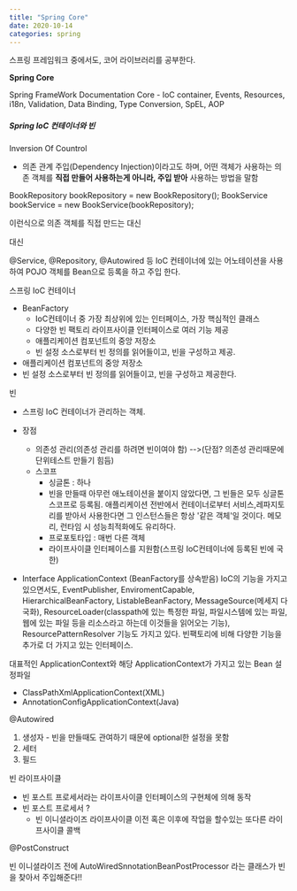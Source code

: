 ```yaml
---
title: "Spring Core"
date: 2020-10-14 
categories: spring
---
```

스프링 프레임워크 중에서도, 코어 라이브러리를 공부한다.

<b>Spring Core</b>

Spring FrameWork Documentation
Core - IoC container, Events, Resources, i18n, Validation, Data Binding, Type Conversion, SpEL, AOP


##### Spring IoC 컨테이너와 빈 #####

Inversion Of Countrol 
- 의존 관계 주입(Dependency Injection)이라고도 하며, 어떤 객체가 사용하는 의존 객체를 **직접 만들어 사용하는게 아니라, 주입 받아** 사용하는 방법을 말함

BookRepository bookRepository = new BookRepository();
BookService bookService = new BookService(bookRepository);

이런식으로 의존 객체를 직접 만드는 대신

대신 

@Service, @Repository, @Autowired 등 IoC 컨테이너에 있는 어노테이션을 사용하여 POJO 객체를 Bean으로 등록을 하고 주입 한다.

스프링 IoC 컨테이너
- BeanFactory 
  * IoC컨테이너 중 가장 최상위에 있는 인터페이스, 가장 핵심적인 클래스
  * 다양한 빈 팩토리 라이프사이클 인터페이스로 여러 기능 제공
  * 애플리케이션 컴포넌트의 중앙 저장소
  * 빈 설정 소스로부터 빈 정의를 읽어들이고, 빈을 구성하고 제공.
- 애플리케이션 컴포넌트의 중앙 저장소
- 빈 설정 소스로부터 빈 정의를 읽어들이고, 빈을 구성하고 제공한다.

빈
- 스프링 IoC 컨테이너가 관리하는 객체.
- 장점
  * 의존성 관리(의존성 관리를 하려면 빈이여야 함) -->(단점? 의존성 관리때문에 단위테스트 만들기 힘듬)
  * 스코프
    * 싱글톤 : 하나
    * 빈을 만들때 아무런 애노테이션을 붙이지 않았다면, 그 빈들은 모두 싱글톤 스코프로 등록됨. 
      애플리케이션 전반에서 컨테이너로부터 서비스,레파지토리를 받아서 사용한다면 그 인스턴스들은 항상 '같은 객체'일 것이다. 메모리, 런타임 시 성능최적화에도 유리하다.
    * 프로포토타입 : 매번 다른 객체
    * 라이프사이클 인터페이스를 지원함(스프링 IoC컨테이너에 등록된 빈에 국한)
    
    
- Interface ApplicationContext (BeanFactory를 상속받음)
IoC의 기능을 가지고 있으면서도, EventPublisher, EnviromentCapable, HierarchicalBeanFactory, ListableBeanFactory, MessageSource(메세지 다국화),
ResourceLoader(classpath에 있는 특정한 파일, 파일시스템에 있는 파일, 웹에 있는 파일 등을 리소스라고 하는데 이것들을 읽어오는 기능), ResourcePatternResolver 기능도 가지고 있다.
빈팩토리에 비해 다양한 기능을 추가로 더 가지고 있는 인터페이스.

대표적인 ApplicationContext와 해당 ApplicationContext가 가지고 있는 Bean 설정파일
- ClassPathXmlApplicationContext(XML)
- AnnotationConfigApplicationContext(Java)

@Autowired

1. 생성자 - 빈을 만들때도 관여하기 때문에 optional한 설정을 못함
2. 세터
3. 필드

빈 라이프사이클
- 빈 포스트 프로세서라는 라이프사이클 인터페이스의 구현체에 의해 동작
- 빈 포스트 프로세서 ? 
	- 빈 이니셜라이즈 라이프사이클 이전 혹은 이후에 작업을 할수있는 또다른 라이프사이클 콜백

@PostConstruct

빈 이니셜라이즈 전에 
AutoWiredSnnotationBeanPostProcessor
라는 클래스가 
빈을 찾아서 주입해준다!!  



